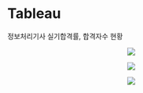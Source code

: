# Tableau
정보처리기사 실기합격률, 합격자수 현황

<p align="center">
  <img src="https://github.com/ktw09876/Data_Visualization/assets/93371320/a8d763da-0d97-4cbc-bfd7-11250124750d">
</p>
<p align="center">
  <img src="https://github.com/ktw09876/Data_Visualization/assets/93371320/045cea3c-fa29-4126-b9f0-abefeb7670a2">
</p>
<p align="center">
  <img src="https://github.com/ktw09876/Data_Visualization/assets/93371320/d0780377-3715-41f2-83db-540a5053ba25">
</p>

